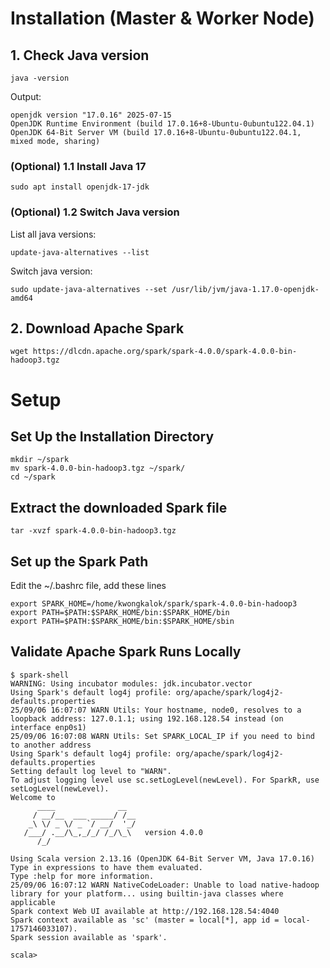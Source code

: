 # Installation (Master & Worker Node)
## 1. Check Java version
```
java -version
```
Output:
```
openjdk version "17.0.16" 2025-07-15
OpenJDK Runtime Environment (build 17.0.16+8-Ubuntu-0ubuntu122.04.1)
OpenJDK 64-Bit Server VM (build 17.0.16+8-Ubuntu-0ubuntu122.04.1, mixed mode, sharing)
```
### (Optional) 1.1 Install Java 17
```
sudo apt install openjdk-17-jdk
```
### (Optional) 1.2 Switch Java version
List all java versions:
```
update-java-alternatives --list
```
Switch java version:
```
sudo update-java-alternatives --set /usr/lib/jvm/java-1.17.0-openjdk-amd64
```
## 2. Download Apache Spark
```
wget https://dlcdn.apache.org/spark/spark-4.0.0/spark-4.0.0-bin-hadoop3.tgz
```
# Setup
## Set Up the Installation Directory
```
mkdir ~/spark
mv spark-4.0.0-bin-hadoop3.tgz ~/spark/
cd ~/spark
```
## Extract the downloaded Spark file
```
tar -xvzf spark-4.0.0-bin-hadoop3.tgz
```
## Set up the Spark Path
Edit the ~/.bashrc file, add these lines
```
export SPARK_HOME=/home/kwongkalok/spark/spark-4.0.0-bin-hadoop3
export PATH=$PATH:$SPARK_HOME/bin:$SPARK_HOME/bin
export PATH=$PATH:$SPARK_HOME/bin:$SPARK_HOME/sbin
```
## Validate Apache Spark Runs Locally
```
$ spark-shell
WARNING: Using incubator modules: jdk.incubator.vector
Using Spark's default log4j profile: org/apache/spark/log4j2-defaults.properties
25/09/06 16:07:07 WARN Utils: Your hostname, node0, resolves to a loopback address: 127.0.1.1; using 192.168.128.54 instead (on interface enp0s1)
25/09/06 16:07:08 WARN Utils: Set SPARK_LOCAL_IP if you need to bind to another address
Using Spark's default log4j profile: org/apache/spark/log4j2-defaults.properties
Setting default log level to "WARN".
To adjust logging level use sc.setLogLevel(newLevel). For SparkR, use setLogLevel(newLevel).
Welcome to
      ____              __
     / __/__  ___ _____/ /__
    _\ \/ _ \/ _ `/ __/  '_/
   /___/ .__/\_,_/_/ /_/\_\   version 4.0.0
      /_/
         
Using Scala version 2.13.16 (OpenJDK 64-Bit Server VM, Java 17.0.16)
Type in expressions to have them evaluated.
Type :help for more information.
25/09/06 16:07:12 WARN NativeCodeLoader: Unable to load native-hadoop library for your platform... using builtin-java classes where applicable
Spark context Web UI available at http://192.168.128.54:4040
Spark context available as 'sc' (master = local[*], app id = local-1757146033107).
Spark session available as 'spark'.

scala> 
```
